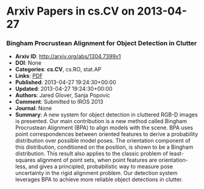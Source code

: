 # Arxiv Papers in cs.CV on 2013-04-27
### Bingham Procrustean Alignment for Object Detection in Clutter
- **Arxiv ID**: http://arxiv.org/abs/1304.7399v1
- **DOI**: None
- **Categories**: **cs.CV**, cs.RO, stat.AP
- **Links**: [PDF](http://arxiv.org/pdf/1304.7399v1)
- **Published**: 2013-04-27 19:24:30+00:00
- **Updated**: 2013-04-27 19:24:30+00:00
- **Authors**: Jared Glover, Sanja Popovic
- **Comment**: Submitted to IROS 2013
- **Journal**: None
- **Summary**: A new system for object detection in cluttered RGB-D images is presented. Our main contribution is a new method called Bingham Procrustean Alignment (BPA) to align models with the scene. BPA uses point correspondences between oriented features to derive a probability distribution over possible model poses. The orientation component of this distribution, conditioned on the position, is shown to be a Bingham distribution. This result also applies to the classic problem of least-squares alignment of point sets, when point features are orientation-less, and gives a principled, probabilistic way to measure pose uncertainty in the rigid alignment problem. Our detection system leverages BPA to achieve more reliable object detections in clutter.



